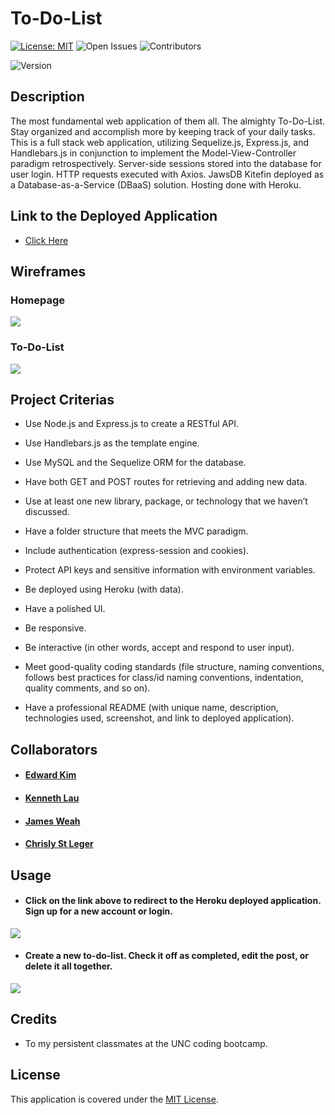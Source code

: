 # To-Do-List
[![License: MIT](https://img.shields.io/badge/License-MIT-blue.svg)](https://opensource.org/licenses/MIT)
![Open Issues](https://img.shields.io/github/issues/eddyK15501/todolist-fullstack.svg?color=orange)
![Contributors](https://img.shields.io/github/contributors/eddyK15501/todolist-fullstack.svg?color=red)

![Version](https://img.shields.io/badge/Version-1.0.0-brightgreen.svg)


## Description
The most fundamental web application of them all. The almighty To-Do-List. Stay organized and accomplish more by keeping track of your daily tasks. This is a full stack web application, utilizing Sequelize.js, Express.js, and Handlebars.js in conjunction to implement the Model-View-Controller paradigm retrospectively. Server-side sessions stored into the database for user login. HTTP requests executed with Axios. JawsDB Kitefin deployed as a Database-as-a-Service (DBaaS) solution. Hosting done with Heroku.

## Link to the Deployed Application
* [Click Here](https://eddyk15501-todolist-fullstack-10e1ec26e1dc.herokuapp.com/)

## Wireframes

### Homepage
<img src="https://user-images.githubusercontent.com/88423414/266892856-29345dba-7588-44c2-a1af-86f39f623ee6.png" />

### To-Do-List
<img src="https://user-images.githubusercontent.com/88423414/266892875-d4db6535-a63f-4199-a959-f85f1ed0e152.png" />


## Project Criterias
* Use Node.js and Express.js to create a RESTful API.

* Use Handlebars.js as the template engine.

* Use MySQL and the Sequelize ORM for the database.

* Have both GET and POST routes for retrieving and adding new data.

* Use at least one new library, package, or technology that we haven’t discussed.

* Have a folder structure that meets the MVC paradigm.

* Include authentication (express-session and cookies).

* Protect API keys and sensitive information with environment variables.

* Be deployed using Heroku (with data).

* Have a polished UI.

* Be responsive.

* Be interactive (in other words, accept and respond to user input).

* Meet good-quality coding standards (file structure, naming conventions, follows best practices for class/id naming conventions, indentation, quality comments, and so on).

* Have a professional README (with unique name, description, technologies used, screenshot, and link to deployed application).
## Collaborators
* #### [Edward Kim](https://github.com/eddyK15501)
* #### [Kenneth Lau](https://github.com/Kenlau94)
* #### [James Weah](https://github.com/jweah2385)
* #### [Chrisly St Leger](https://github.com/Coolguy1k)

## Usage
* #### Click on the link above to redirect to the Heroku deployed application. Sign up for a new account or login.
<img src="https://user-images.githubusercontent.com/88423414/268477059-e0dbe2ed-7b2f-409d-8718-0cb5d970c787.png" />

* #### Create a new to-do-list. Check it off as completed, edit the post, or delete it all together.
<img src="https://user-images.githubusercontent.com/88423414/268477061-689e712d-180b-4c93-8990-a4204637d724.png" />

## Credits
* To my persistent classmates at the UNC coding bootcamp.

## License
This application is covered under the [MIT License](./LICENSE).